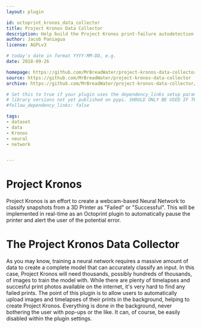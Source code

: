 ```yaml
---
layout: plugin

id: octoprint_kronos_data_collector
title: Project Kronos Data Collector
description: Help build the Project Kronos print-failure autodetection neural network 
author: Jacob Paniagua
license: AGPLv3

# today's date in format YYYY-MM-DD, e.g.
date: 2018-09-26

homepage: https://github.com/MrBreadWater/project-kronos-data-collector
source: https://github.com/MrBreadWater/project-kronos-data-collector
archive: https://github.com/MrBreadWater/project-kronos-data-collector/archive/master.zip

# Set this to true if your plugin uses the dependency_links setup parameter to include
# library versions not yet published on pypi. SHOULD ONLY BE USED IF THERE IS NO OTHER OPTION!
#follow_dependency_links: false

tags:
- dataset
- data
- Kronos
- neural
- network


---
```


# Project Kronos

Project Kronos is an effort to create a webcam-based Neural Network to classify snapshots from a 3D Printer as "Failed" or "Successful". 
This will be implemented in real-time as an Octoprint plugin to automatically pause the printer and alert the user of the potential error.


# The Project Kronos Data Collector

As you may know, training a neural network requires a massive amount of data to create a complete model that can accurately classify an input. 
In this case, Project Kronos will need thousands, possibly hundreds of thousands, of images to train the model with. 
While there are plenty of timelapses and succesful print photos available on the internet, it's very hard to find any failed prints. 
The point of this plugin is to allow users to automatically upload images and timelapses of their prints in the background, helping to create Project Kronos.
Everything is done in the background, never bothering the user with pop-ups or the like. It can, of course, be easily disabled within the plugin settings. 
